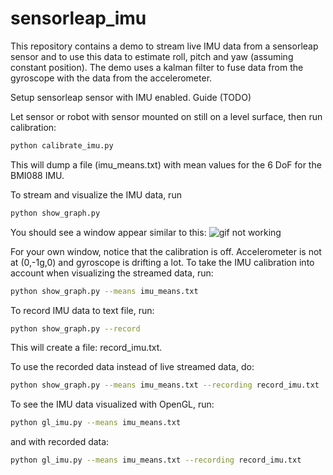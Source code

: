 # sensorleap_imu

This repository contains a demo to stream live IMU data from a sensorleap sensor and to use this data to
estimate roll, pitch and yaw (assuming constant position). The demo uses a kalman filter to fuse data from the gyroscope
with the data from the accelerometer.

Setup sensorleap sensor with IMU enabled. Guide (TODO)

Let sensor or robot with sensor mounted on still on a level surface, then run calibration: 

```bash
python calibrate_imu.py
```

This will dump a file (imu_means.txt) with mean values for the 6 DoF for the BMI088 IMU.

To stream and visualize the IMU data, run
```bash
python show_graph.py
```
You should see a window appear similar to this:
![gif not working](gifs/show_graph.gif)

For your own window, notice that the calibration is off. Accelerometer is not at (0,-1g,0) and gyroscope is drifting a lot.
To take the IMU calibration into account when visualizing the streamed data, run:

```bash
python show_graph.py --means imu_means.txt
```

To record IMU data to text file, run:
```bash
python show_graph.py --record
```
This will create a file: record_imu.txt.

To use the recorded data instead of live streamed data, do:
```bash
python show_graph.py --means imu_means.txt --recording record_imu.txt
```

To see the IMU data visualized with OpenGL, run:
```bash
python gl_imu.py --means imu_means.txt
```
and with recorded data:

```bash
python gl_imu.py --means imu_means.txt --recording record_imu.txt
```








